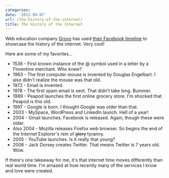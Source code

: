 ```yaml
---
categories:
date: '2012-09-07'
url: /the-history-of-the-internet/
title: The History of the Internet
---
```


Web education company <a href="http://www.grovo.com/">Grovo</a> has used <a href="https://www.facebook.com/Grovo/info">their Facebook timeline</a> to showcase the history of the internet. Very cool!

Here are some of my favorites...

<ul>
<li>1536 - First known instance of the @ symbol used in a letter by a Florentine merchant. Who knew?</li>
<li>1963 - The first computer mouse is invented by Douglas Engelbart. I also didn't realize the mouse was that old.</li>
<li>1972 - Email is invented.</li>
<li>1978 - The first spam email is sent. That didn't take long. Bummer.</li>
<li>1989 - Peapod launches the first online grocery store. I'm shocked that Peapod is this old.</li>
<li>1997 - Google is born. I thought Google was older than that.</li>
<li>2003 - MySpace, WordPress and LinkedIn launch. Hell of a year!</li>
<li>2004 - Gmail launches. Facebook is released. Again, though these were older.</li>
<li>Also 2004 - Mozilla releases Firefox web browser. So begins the end of the Internet Explorer's rein of <del datetime="2012-08-30T13:38:31+00:00">glory</del> tyranny.</li>
<li>2005 - YouTube launches. Is it really that young?</li>
<li>2006 - Jack Dorsey creates Twitter. That means Twitter is 7 years old. Wow.</li>
</ul>

If there's one takeaway for me, it's that internet time moves differently than real world time. I'm amazed at how recently many of the services I know and love were created.